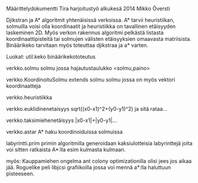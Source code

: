Määrittelydokumentti
Tira harjoitustyö alkukesä 2014
Mikko Översti

Djikstran ja A* algoritmit yhtenäisissä verkoissa. A* tarvii heuristiikan, solmuilla voisi olla koordinaatit ja heuristiikka on tavallinen etäisyyden laskeminen 2D. Myös verkon rakennus algoritmi pelkästä listasta koordinaattipisteitä tai solmujen välisten etäisyyksien omaavasta matriisista. Binäärikeko tarvitaan myös toteuttaa djikstraa ja a* varten.

Luokat:
util.keko
binäärikekototeutus

verkko.solmu
solmu jossa hajautustaulukko <solmu,paino>

verkko.KoordinoituSolmu extends solmu
solmu jossa on myös vektori koordinaatteja

verkko.heuristiikka <interface>

verkko.euklidinenetaisyys
sqrt((x0-x1)^2+(y0-y1)^2) ja sitä rataa...

verkko.taksimiehenetäisyys
|x0-x1|+|y0-y1|...

verkko.astar
A* haku koordinoiduissa solmuissa

labyrintti.prim
primin algoritmilla generoidaan kaksiulotteisia labyrinttejä joita voi sitten ratkaista A*:lla esim kulmasta kulmaan.

myös:
Kauppamiehen ongelma ant colony optimizationilla olisi jees jos aikaa jää.
Roguelike peli libjcsi grafiikoilla jossa voi mennä a*:lla haluttuun pisteeseen.
